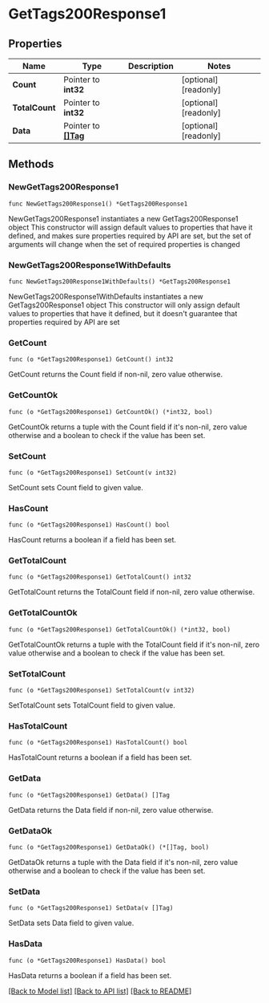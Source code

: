 # GetTags200Response1

## Properties

Name | Type | Description | Notes
------------ | ------------- | ------------- | -------------
**Count** | Pointer to **int32** |  | [optional] [readonly] 
**TotalCount** | Pointer to **int32** |  | [optional] [readonly] 
**Data** | Pointer to [**[]Tag**](Tag.md) |  | [optional] [readonly] 

## Methods

### NewGetTags200Response1

`func NewGetTags200Response1() *GetTags200Response1`

NewGetTags200Response1 instantiates a new GetTags200Response1 object
This constructor will assign default values to properties that have it defined,
and makes sure properties required by API are set, but the set of arguments
will change when the set of required properties is changed

### NewGetTags200Response1WithDefaults

`func NewGetTags200Response1WithDefaults() *GetTags200Response1`

NewGetTags200Response1WithDefaults instantiates a new GetTags200Response1 object
This constructor will only assign default values to properties that have it defined,
but it doesn't guarantee that properties required by API are set

### GetCount

`func (o *GetTags200Response1) GetCount() int32`

GetCount returns the Count field if non-nil, zero value otherwise.

### GetCountOk

`func (o *GetTags200Response1) GetCountOk() (*int32, bool)`

GetCountOk returns a tuple with the Count field if it's non-nil, zero value otherwise
and a boolean to check if the value has been set.

### SetCount

`func (o *GetTags200Response1) SetCount(v int32)`

SetCount sets Count field to given value.

### HasCount

`func (o *GetTags200Response1) HasCount() bool`

HasCount returns a boolean if a field has been set.

### GetTotalCount

`func (o *GetTags200Response1) GetTotalCount() int32`

GetTotalCount returns the TotalCount field if non-nil, zero value otherwise.

### GetTotalCountOk

`func (o *GetTags200Response1) GetTotalCountOk() (*int32, bool)`

GetTotalCountOk returns a tuple with the TotalCount field if it's non-nil, zero value otherwise
and a boolean to check if the value has been set.

### SetTotalCount

`func (o *GetTags200Response1) SetTotalCount(v int32)`

SetTotalCount sets TotalCount field to given value.

### HasTotalCount

`func (o *GetTags200Response1) HasTotalCount() bool`

HasTotalCount returns a boolean if a field has been set.

### GetData

`func (o *GetTags200Response1) GetData() []Tag`

GetData returns the Data field if non-nil, zero value otherwise.

### GetDataOk

`func (o *GetTags200Response1) GetDataOk() (*[]Tag, bool)`

GetDataOk returns a tuple with the Data field if it's non-nil, zero value otherwise
and a boolean to check if the value has been set.

### SetData

`func (o *GetTags200Response1) SetData(v []Tag)`

SetData sets Data field to given value.

### HasData

`func (o *GetTags200Response1) HasData() bool`

HasData returns a boolean if a field has been set.


[[Back to Model list]](../README.md#documentation-for-models) [[Back to API list]](../README.md#documentation-for-api-endpoints) [[Back to README]](../README.md)


